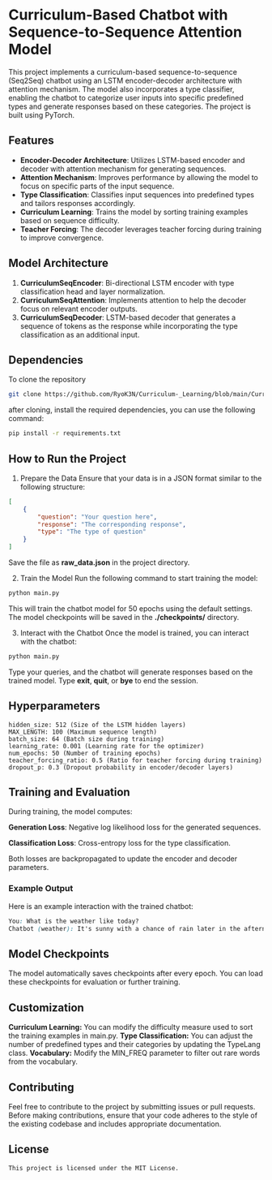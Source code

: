 # Curriculum-Based Chatbot with Sequence-to-Sequence Attention Model

This project implements a curriculum-based sequence-to-sequence (Seq2Seq) chatbot using an LSTM encoder-decoder architecture with attention mechanism. The model also incorporates a type classifier, enabling the chatbot to categorize user inputs into specific predefined types and generate responses based on these categories. The project is built using PyTorch.

## Features
- **Encoder-Decoder Architecture**: Utilizes LSTM-based encoder and decoder with attention mechanism for generating sequences.
- **Attention Mechanism**: Improves performance by allowing the model to focus on specific parts of the input sequence.
- **Type Classification**: Classifies input sequences into predefined types and tailors responses accordingly.
- **Curriculum Learning**: Trains the model by sorting training examples based on sequence difficulty.
- **Teacher Forcing**: The decoder leverages teacher forcing during training to improve convergence.

## Model Architecture

1. **CurriculumSeqEncoder**: Bi-directional LSTM encoder with type classification head and layer normalization.
2. **CurriculumSeqAttention**: Implements attention to help the decoder focus on relevant encoder outputs.
3. **CurriculumSeqDecoder**: LSTM-based decoder that generates a sequence of tokens as the response while incorporating the type classification as an additional input.

## Dependencies
To clone the repository

```bash
git clone https://github.com/RyoK3N/Curriculum-_Learning/blob/main/Curriculum-Seq2Seq-Att
```

after cloning,
install the required dependencies, you can use the following command:

```bash
pip install -r requirements.txt
```

## How to Run the Project

1. Prepare the Data
Ensure that your data is in a JSON format similar to the following structure:

```json
[
    {
        "question": "Your question here",
        "response": "The corresponding response",
        "type": "The type of question"
    }
]
```
Save the file as __raw_data.json__ in the project directory.

2. Train the Model
Run the following command to start training the model:

```bash
python main.py
```

This will train the chatbot model for 50 epochs using the default settings. The model checkpoints will be saved in the __./checkpoints/__ directory.

3. Interact with the Chatbot
Once the model is trained, you can interact with the chatbot:

```bash
python main.py
```
Type your queries, and the chatbot will generate responses based on the trained model. Type __exit__, __quit__, or __bye__ to end the session.

## Hyperparameters
```vbnet
hidden_size: 512 (Size of the LSTM hidden layers)
MAX_LENGTH: 100 (Maximum sequence length)
batch_size: 64 (Batch size during training)
learning_rate: 0.001 (Learning rate for the optimizer)
num_epochs: 50 (Number of training epochs)
teacher_forcing_ratio: 0.5 (Ratio for teacher forcing during training)
dropout_p: 0.3 (Dropout probability in encoder/decoder layers)
```
## Training and Evaluation
During training, the model computes:

**Generation Loss**: Negative log likelihood loss for the generated sequences.

**Classification Loss**: Cross-entropy loss for the type classification.

Both losses are backpropagated to update the encoder and decoder parameters.

### Example Output
Here is an example interaction with the trained chatbot:

```css
You: What is the weather like today?
Chatbot (weather): It's sunny with a chance of rain later in the afternoon.
```

## Model Checkpoints
The model automatically saves checkpoints after every epoch. You can load these checkpoints for evaluation or further training.

## Customization

**Curriculum Learning:** You can modify the difficulty measure used to sort the training examples in main.py.
**Type Classification:** You can adjust the number of predefined types and their categories by updating the TypeLang class.
**Vocabulary:** Modify the MIN_FREQ parameter to filter out rare words from the vocabulary.

## Contributing
Feel free to contribute to the project by submitting issues or pull requests. Before making contributions, ensure that your code adheres to the style of the existing codebase and includes appropriate documentation.

## License

```license
This project is licensed under the MIT License.
```
